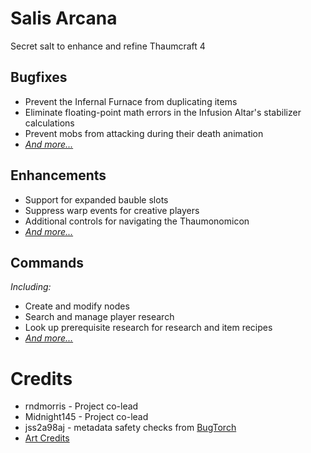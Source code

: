 # Salis Arcana
Secret salt to enhance and refine Thaumcraft 4

## Bugfixes
* Prevent the Infernal Furnace from duplicating items
* Eliminate floating-point math errors in the Infusion Altar's stabilizer calculations
* Prevent mobs from attacking during their death animation
* *[And more...](./docs/bugfixes.md)*

## Enhancements
* Support for expanded bauble slots
* Suppress warp events for creative players
* Additional controls for navigating the Thaumonomicon
* *[And more...](./docs/enhancements.md)*

## Commands
*Including:*
* Create and modify nodes
* Search and manage player research
* Look up prerequisite research for research and item recipes
* *[And more...](./docs/commands.md)*

# Credits
* rndmorris - Project co-lead
* Midnight145 - Project co-lead
* jss2a98aj - metadata safety checks from [BugTorch](https://github.com/jss2a98aj/BugTorch)
* [Art Credits](./branding/art-credits.md)
